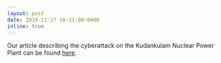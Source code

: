 ```yaml
---
layout: post
date: 2019-11-27 16:11:00-0400
inline: true
---
```


Our article describing the cyberattack on the Kudankulam Nuclear Power Plant can be found <a href="https://scroll.in/article/943954/what-happened-when-the-kudankulam-nuclear-plant-was-hacked-and-what-real-danger-did-it-pose">here</a>.



